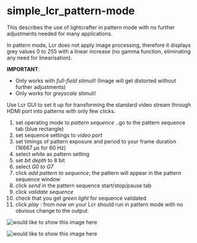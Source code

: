 # simple_lcr_pattern-mode

This describes the use of lightcrafter in pattern mode with no further adjustments needed for many applications.

In pattern mode, Lcr does not apply image processing, therefore it displays grey values 0 to 255 with a linear increase (no gamma function, eliminating any need for linearisation).

**IMPORTANT**:
- Only works with *full-field stimuli*! (Image will get distorted without further adjustments)
- Only works for *greyscale* stimuli!

Use Lcr GUI to set it up for transforming the standard video stream through HDMI port into patterns with only few clicks.

1. set operating mode to *pattern sequence*
..go to the pattern sequence tab (blue rectangle)
2. set sequence settings to *video port*
3. set timings of pattern exposure and period to your frame duration (16667 µs for 60 Hz)
4. select *white* as pattern setting
5. set *bit depth* to 8 bit
6. select *G0 to G7*
7. click *add pattern to sequence*; the pattern will appear in the pattern sequence window
8. click *send* in the pattern sequence start/stop/pause tab
9. click *validate sequence*
10. check that you get *green light* for sequence validated
11. click *play* : from now on your Lcr should run in pattern mode with no obvious change to the output.



![would like to show this image here](https://github.com/retinal-functomics/visual-stimulator/tree/master/solutions/simple_lightcrafter_pattern-mode/lcr_settings_a.png "step 1")

![would like to show this image here](https://github.com/retinal-functomics/visual-stimulator/tree/master/solutions/simple_lightcrafter_pattern-mode/lcr_settings_b.png "step 2")
